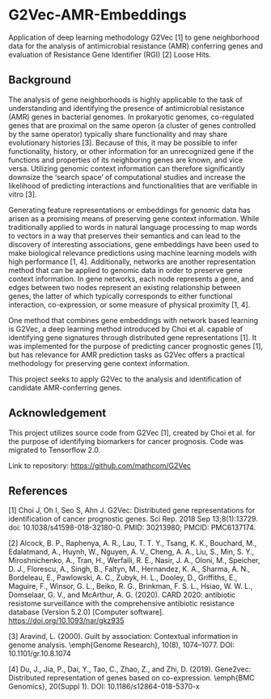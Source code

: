 # G2Vec-AMR-Embeddings
Application of deep learning methodology G2Vec [1] to gene neighborhood data for the analysis of antimicrobial resistance (AMR) conferring genes and evaluation of Resistance Gene Identifier (RGI) [2] Loose Hits. 

## Background
The analysis of gene neighborhoods is highly applicable to the task of understanding and identifying the presence of antimicrobial resistance (AMR) genes in bacterial genomes. In prokaryotic genomes, co-regulated genes that are proximal on the same operon (a cluster of genes controlled by the same operator) typically share functionality and may share evolutionary histories [3]. Because of this, it may be possible to infer functionality, history, or other information for an unrecognized gene if the functions and properties of its neighboring genes are known, and vice versa. Utilizing genomic context information can therefore significantly downsize the ‘search space’ of computational studies and increase the likelihood of predicting interactions and functionalities that are verifiable in vitro [3].

Generating feature representations or embeddings for genomic data has arisen as a promising means of preserving gene context information.  While traditionally applied to words in natural language processing to map words to vectors in a way that preserves their semantics and can lead to the discovery of interesting associations, gene embeddings have been used to make biological relevance predictions using machine learning models with high performance [1, 4]. Additionally, networks are another representation method that can be applied to genomic data in order to preserve gene context information. In gene networks, each node represents a gene, and edges between two nodes represent an existing relationship between genes, the latter of which typically corresponds to either functional interaction, co-expression, or some measure of physical proximity [1, 4].

One method that combines gene embeddings with network based learning is G2Vec, a deep learning method introduced by Choi et al. capable of identifying gene signatures through distributed gene representations [1]. It was implemented for the purpose of predicting cancer prognostic genes [1], but has relevance for AMR prediction tasks as G2Vec offers a practical methodology for preserving gene context information.

This project seeks to apply G2Vec to the analysis and identification of candidate AMR-conferring genes.

## Acknowledgement
This project utilizes source code from G2Vec [1], created by Choi et al. for the purpose of identifying biomarkers for cancer prognosis. Code was migrated to Tensorflow 2.0.

Link to repository: https://github.com/mathcom/G2Vec

## References

[1] Choi J, Oh I, Seo S, Ahn J. G2Vec: Distributed gene representations for identification of cancer prognostic genes. Sci Rep. 2018 Sep 13;8(1):13729. doi: 10.1038/s41598-018-32180-0. PMID: 30213980; PMCID: PMC6137174.

[2] Alcock, B. P., Raphenya, A. R., Lau, T. T. Y., Tsang, K. K., Bouchard, M., Edalatmand, A., Huynh, W., Nguyen, A. V., Cheng, A. A., Liu, S., Min, S. Y., Miroshnichenko, A., Tran, H., Werfalli, R. E., Nasir, J. A., Oloni, M., Speicher, D. J., Florescu, A., Singh, B., Faltyn, M., Hernandez, K. A., Sharma, A. N., Bordeleau, E., Pawlowski, A. C., Zubyk, H. L., Dooley, D., Griffiths, E., Maguire, F., Winsor, G. L., Beiko, R. G., Brinkman, F. S. L., Hsiao, W. W. L., Domselaar, G. V., and McArthur, A. G. (2020). CARD 2020: antibiotic resistome surveillance with the comprehensive antibiotic resistance database (Version 5.2.0) [Computer software]. https://doi.org/10.1093/nar/gkz935

[3] Aravind, L. (2000). Guilt by association: Contextual information in genome analysis. \emph{Genome Research}, 10(8), 1074–1077. DOI: 10.1101/gr.10.8.1074

[4] Du, J., Jia, P., Dai, Y., Tao, C., Zhao, Z., and Zhi, D. (2019). Gene2vec: Distributed representation of genes based on co-expression. \emph{BMC Genomics}, 20(Suppl 1). DOI: 10.1186/s12864-018-5370-x



